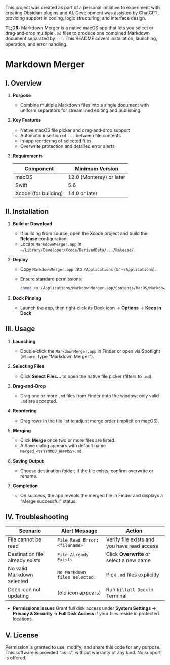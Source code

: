 This project was created as part of a personal initiative to experiment with creating Obsidian plugins and AI. Development was assisted by ChatGPT, providing support in coding, logic structuring, and interface design.

**TL;DR:** Markdown Merger is a native macOS app that lets you select or drag‑and‑drop multiple `.md` files to produce one combined Markdown document separated by `---`. This README covers installation, launching, operation, and error handling.

# Markdown Merger

## I. Overview

1. **Purpose**

   * Combine multiple Markdown files into a single document with uniform separators for streamlined editing and publishing.
2. **Key Features**

   * Native macOS file picker and drag‑and‑drop support
   * Automatic insertion of `---` between file contents
   * In‑app reordering of selected files
   * Overwrite protection and detailed error alerts
  
3. **Requirements**

   | Component            | Minimum Version          |
   | -------------------- | ------------------------ |
   | macOS                | 12.0 (Monterey) or later |
   | Swift                | 5.6                      |
   | Xcode (for building) | 14.0 or later            |

## II. Installation

1. **Build or Download**

   * If building from source, open the Xcode project and build the **Release** configuration.
   * Locate `MarkdownMerger.app` in `~/Library/Developer/Xcode/DerivedData/.../Release/`.
2. **Deploy**

   * Copy `MarkdownMerger.app` into `/Applications` (or `~/Applications`).
   * Ensure standard permissions:

     ```bash
     chmod +x /Applications/MarkdownMerger.app/Contents/MacOS/MarkdownMerger
     ```
3. **Dock Pinning**

   * Launch the app, then right‑click its Dock icon → **Options** → **Keep in Dock**.

## III. Usage

1. **Launching**

   * Double‑click the `MarkdownMerger.app` in Finder or open via Spotlight (`⌘Space`, type “Markdown Merger”).
2. **Selecting Files**

   * Click **Select Files…** to open the native file picker (filters to `.md`).
3. **Drag‑and‑Drop**

   * Drag one or more `.md` files from Finder onto the window; only valid `.md` are accepted.
4. **Reordering**

   * Drag rows in the file list to adjust merge order (implicit on macOS).
5. **Merging**

   * Click **Merge** once two or more files are listed.
   * A Save dialog appears with default name `Merged_<YYYYMMDD_HHMMSS>.md`.
6. **Saving Output**

   * Choose destination folder; if the file exists, confirm overwrite or rename.
7. **Completion**

   * On success, the app reveals the merged file in Finder and displays a “Merge successful” status.

## IV. Troubleshooting

| Scenario                        | Alert Message                 | Action                                      |
| ------------------------------- | ----------------------------- | ------------------------------------------- |
| File cannot be read             | `File Read Error: <filename>` | Verify file exists and you have read access |
| Destination file already exists | `File Already Exists`         | Click **Overwrite** or select a new name    |
| No valid Markdown selected      | `No Markdown files selected.` | Pick `.md` files explicitly                 |
| Dock icon not updating          | (old icon appears)            | Run `killall Dock` in Terminal              |

* **Permissions Issues**
  Grant full disk access under **System Settings → Privacy & Security → Full Disk Access** if your files reside in protected locations.


## V. License

Permission is granted to use, modify, and share this code for any purpose.
This software is provided "as is", without warranty of any kind. No support is offered.
